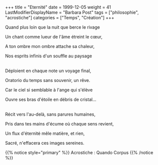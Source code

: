 +++
title = "Eternité"
date = 1999-12-05
weight = 41
LastModifierDisplayName = "Barbara Post"
tags = ["philosophie", "acrostiche"]
categories = ["Temps", "Création"]
+++

Quand plus loin que la nuit que berce le rivage

Un chant comme lueur de l'âme étreint le cœur,

A ton ombre mon ombre attache sa chaleur,

Nos esprits infinis d'un souffle au paysage

 \
Déploient en chaque note un voyage final,

Oratorio du temps sans souvenir, un rêve.

Car le ciel si semblable à l'ange qui s'élève

Ouvre ses bras d'étoile en débris de cristal...

 \
Récit vers l'au-delà, sans parures humaines,

Pris dans tes mains d'écume où chaque sens revient,

Un flux d'éternité mêle matière, et rien,

Sacré, n'effacera ces images sereines.

{{% notice style="primary" %}}
Acrostiche : Quando Corpus
{{% /notice %}}
